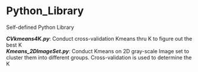 # Python_Library
Self-defined Python Library

***CVkmeans4K.py***: Conduct cross-validation Kmeans thru K to figure out the best K  
***Kmeans_2DImageSet.py***: Conduct Kmeans on 2D gray-scale Image set to cluster them into different groups. Cross-validation is used to determine the K
